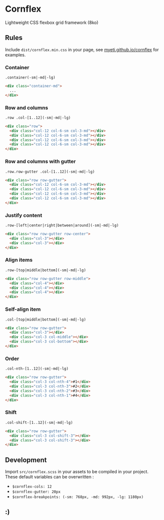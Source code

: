 # Cornflex

Lightweight CSS flexbox grid framework (8ko)


## Rules

Include `dist/cornflex.min.css` in your page, see [myeti.github.io/cornflex](https://myeti.github.io/cornflex) for examples.

### Container

`.container(-sm|-md|-lg)`

```html
<div class="container-md">
  ...
</div>
```

### Row and columns

`.row .col-[1..12](-sm|-md|-lg)`

```html
<div class="row">
  <div class="col-12 col-6-sm col-3-md"></div>
  <div class="col-12 col-6-sm col-3-md"></div>
  <div class="col-12 col-6-sm col-3-md"></div>
  <div class="col-12 col-6-sm col-3-md"></div>
</div>
```

### Row and columns with gutter

`.row.row-gutter .col-[1..12](-sm|-md|-lg)`

```html
<div class="row row-gutter">
  <div class="col-12 col-6-sm col-3-md"></div>
  <div class="col-12 col-6-sm col-3-md"></div>
  <div class="col-12 col-6-sm col-3-md"></div>
  <div class="col-12 col-6-sm col-3-md"></div>
</div>
```

### Justify content

`.row-[left|center|right|between|around](-sm|-md|-lg)`

```html
<div class="row row-gutter row-center">
  <div class="col-3"></div>
  <div class="col-3"></div>
</div>
```

### Align items

`.row-[top|middle|bottom](-sm|-md|-lg)`

```html
<div class="row row-gutter row-middle">
  <div class="col-4"></div>
  <div class="col-4"></div>
  <div class="col-4"></div>
</div>
```

### Self-align item

`.col-[top|middle|bottom](-sm|-md|-lg)`

```html
<div class="row row-gutter">
  <div class="col-3"></div>
  <div class="col-3 col-middle"></div>
  <div class="col-3 col-bottom"></div>
</div>
```

### Order

`.col-nth-[1..12](-sm|-md|-lg)`

```html
<div class="row row-gutter">
  <div class="col-3 col-nth-4">#1</div>
  <div class="col-3 col-nth-3">#2</div>
  <div class="col-3 col-nth-2">#3</div>
  <div class="col-3 col-nth-1">#4</div>
</div>
```

### Shift

`.col-shift-[1..12](-sm|-md|-lg)`

```html
<div class="row row-gutter">
  <div class="col-3 col-shift-3"></div>
  <div class="col-3 col-shift-3"></div>
</div>
```


## Development

Import `src/cornflex.scss` in your assets to be compiled in your project.
These default variables can be overwritten :
- `$cornflex-cols: 12`
- `$cornflex-gutter: 20px`
- `$cornflex-breakpoints: (-sm: 768px, -md: 992px, -lg: 1180px)`


## :)